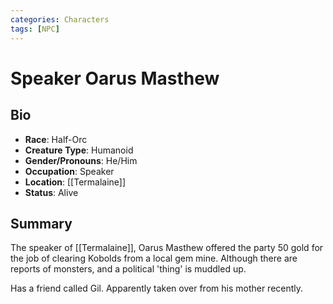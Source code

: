 ```yaml
---
categories: Characters
tags: [NPC]
---
```

# Speaker Oarus Masthew
## Bio
- **Race**: Half-Orc
- **Creature Type**: Humanoid
- **Gender/Pronouns**: He/Him
- **Occupation**:  Speaker
- **Location**: [[Termalaine]]
- **Status**: Alive

## Summary
The speaker of [[Termalaine]], Oarus Masthew offered the party 50 gold for the job of clearing Kobolds from a local gem mine. Although there are reports of monsters, and a political 'thing' is muddled up.

Has a friend called Gil. Apparently taken over from his mother recently.